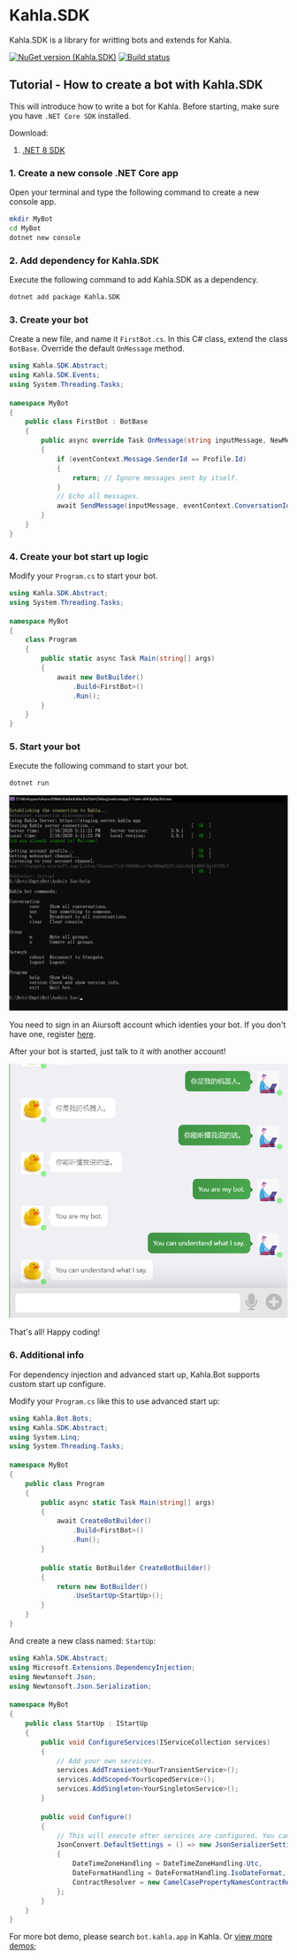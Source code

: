 # Kahla.SDK

Kahla.SDK is a library for writting bots and extends for Kahla.

[![NuGet version (Kahla.SDK)](https://img.shields.io/nuget/v/Kahla.SDK.svg?style=flat-square)](https://www.nuget.org/packages/Kahla.SDK/)
[![Build status](https://dev.azure.com/aiursoft/Star/_apis/build/status/Kahla%20Server%20Build)](https://dev.azure.com/aiursoft/Star/_build/latest?definitionId=6)

## Tutorial - How to create a bot with Kahla.SDK

This will introduce how to write a bot for Kahla. Before starting, make sure you have `.NET Core SDK` installed.

Download:

1. [.NET 8 SDK](http://dot.net/)

### 1. Create a new console .NET Core app

Open your terminal and type the following command to create a new console app.

```bash
mkdir MyBot
cd MyBot
dotnet new console
```

### 2. Add dependency for Kahla.SDK

Execute the following command to add Kahla.SDK as a dependency.

```bash
dotnet add package Kahla.SDK
```

### 3. Create your bot

Create a new file, and name it `FirstBot.cs`. In this C# class, extend the class `BotBase`. Override the default `OnMessage` method.

```csharp
using Kahla.SDK.Abstract;
using Kahla.SDK.Events;
using System.Threading.Tasks;

namespace MyBot
{
    public class FirstBot : BotBase
    {
        public async override Task OnMessage(string inputMessage, NewMessageEvent eventContext) 
        {
            if (eventContext.Message.SenderId == Profile.Id)
            {
                return; // Ignore messages sent by itself.
            }
            // Echo all messages.
            await SendMessage(inputMessage, eventContext.ConversationId);
        }
    }
}
```

### 4. Create your bot start up logic

Modify your `Program.cs` to start your bot.

```csharp
using Kahla.SDK.Abstract;
using System.Threading.Tasks;

namespace MyBot
{
    class Program
    {
        public static async Task Main(string[] args)
        {
            await new BotBuilder()
                .Build<FirstBot>()
                .Run();
        }
    }
}
```

### 5. Start your bot

Execute the following command to start your bot.

```bash
dotnet run
```

![demo](https://github.com/AiursoftWeb/Kahla/raw/dev/Kahla.SDK/Pics/rundemo.png)


You need to sign in an Aiursoft account which identies your bot. If you don't have one, register [here](https://server.kahla.app/Auth/GoRegister).

After your bot is started, just talk to it with another account!

![demo](https://github.com/AiursoftWeb/Kahla/raw/dev/Kahla.SDK/Pics/botchatdemo.png)

That's all! Happy coding!

### 6. Additional info

For dependency injection and advanced start up, Kahla.Bot supports custom start up configure.

Modify your `Program.cs` like this to use advanced start up:

```csharp
using Kahla.Bot.Bots;
using Kahla.SDK.Abstract;
using System.Linq;
using System.Threading.Tasks;

namespace MyBot
{
    public class Program
    {
        public async static Task Main(string[] args)
        {
            await CreateBotBuilder()
                .Build<FirstBot>()
                .Run();
        }

        public static BotBuilder CreateBotBuilder()
        {
            return new BotBuilder()
                .UseStartUp<StartUp>();
        }
    }
}
```

And create a new class named: `StartUp`:

```csharp
using Kahla.SDK.Abstract;
using Microsoft.Extensions.DependencyInjection;
using Newtonsoft.Json;
using Newtonsoft.Json.Serialization;

namespace MyBot
{
    public class StartUp : IStartUp
    {
        public void ConfigureServices(IServiceCollection services)
        {
            // Add your own services.
            services.AddTransient<YourTransientService>();
            services.AddScoped<YourScopedService>();
            services.AddSingleton<YourSingletonService>();
        }

        public void Configure()
        {
            // This will execute after services are configured. You can edit some global settings here.
            JsonConvert.DefaultSettings = () => new JsonSerializerSettings()
            {
                DateTimeZoneHandling = DateTimeZoneHandling.Utc,
                DateFormatHandling = DateFormatHandling.IsoDateFormat,
                ContractResolver = new CamelCasePropertyNamesContractResolver(),
            };
        }
    }
}
```

For more bot demo, please search `bot.kahla.app` in Kahla. Or [view more demos](https://github.com/AiursoftWeb/Kahla/tree/dev/Kahla.Bot);
